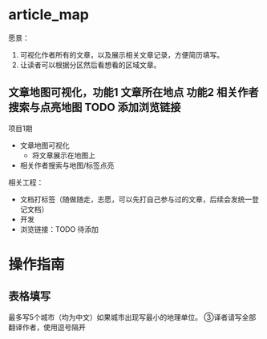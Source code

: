 # article_map
愿景：
1. 可视化作者所有的文章，以及展示相关文章记录，方便简历填写。
2. 让读者可以根据分区然后看想看的区域文章。

文章地图可视化，功能1 文章所在地点 功能2 相关作者搜索与点亮地图
TODO 添加浏览链接
----
项目1期
- 文章地图可视化
  - 将文章展示在地图上
- 相关作者搜索与地图/标签点亮

相关工程：
- 文档打标签（随做随走，志愿，可以先打自己参与过的文章，后续会发统一登记文档）
- 开发
- 浏览链接：TODO 待添加

# 操作指南
## 表格填写
最多写5个城市（均为中文）如果城市出现写最小的地理单位。
③译者请写全部翻译作者，使用逗号隔开
			
			
			
			
			
			
			
			
			
			
